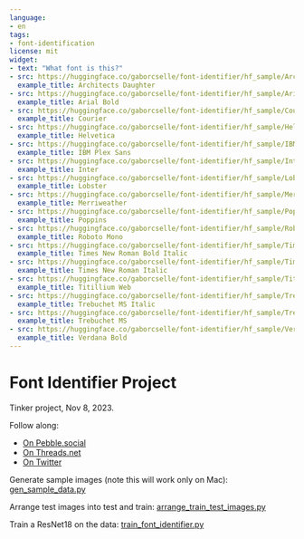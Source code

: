 ```yaml
---
language:
- en
tags:
- font-identification
license: mit
widget:
- text: "What font is this?"
- src: https://huggingface.co/gaborcselle/font-identifier/hf_sample/ArchitectsDaughter-Regular_1.png
  example_title: Architects Daughter
- src: https://huggingface.co/gaborcselle/font-identifier/hf_sample/Arial_Bold_39.png
  example_title: Arial Bold
- src: https://huggingface.co/gaborcselle/font-identifier/hf_sample/Courier_28.png
  example_title: Courier
- src: https://huggingface.co/gaborcselle/font-identifier/hf_sample/Helvetica_3.png
  example_title: Helvetica
- src: https://huggingface.co/gaborcselle/font-identifier/hf_sample/IBMPlexSans-Regular_25.png
  example_title: IBM Plex Sans
- src: https://huggingface.co/gaborcselle/font-identifier/hf_sample/Inter-Regular_43.png
  example_title: Inter
- src: https://huggingface.co/gaborcselle/font-identifier/hf_sample/Lobster-Regular_25.png
  example_title: Lobster
- src: https://huggingface.co/gaborcselle/font-identifier/hf_sample/Merriweather-Regular_1.png
  example_title: Merriweather
- src: https://huggingface.co/gaborcselle/font-identifier/hf_sample/Poppins-Regular_22.png
  example_title: Poppins
- src: https://huggingface.co/gaborcselle/font-identifier/hf_sample/RobotoMono-Regular_38.png
  example_title: Roboto Mono
- src: https://huggingface.co/gaborcselle/font-identifier/hf_sample/Times_New_Roman_Bold Italic_26.png
  example_title: Times New Roman Bold Italic
- src: https://huggingface.co/gaborcselle/font-identifier/hf_sample/Times_New_Roman_Italic_16.png
  example_title: Times New Roman Italic
- src: https://huggingface.co/gaborcselle/font-identifier/hf_sample/TitilliumWeb-Regular_5.png
  example_title: Titillium Web
- src: https://huggingface.co/gaborcselle/font-identifier/hf_sample/Trebuchet_MS_Italic_47.png
  example_title: Trebuchet MS Italic
- src: https://huggingface.co/gaborcselle/font-identifier/hf_sample/Trebuchet_MS_11.png
  example_title: Trebuchet MS
- src: https://huggingface.co/gaborcselle/font-identifier/hf_sample/Verdana_Bold_43.png
  example_title: Verdana Bold
---
```


# Font Identifier Project

Tinker project, Nov 8, 2023.

Follow along:
- [On Pebble.social](https://pebble.social/@gabor/111376050835874755)
- [On Threads.net](https://www.threads.net/@gaborcselle/post/CzZJpJCpxTz)
- [On Twitter](https://twitter.com/gabor/status/1722300841691103467)

Generate sample images (note this will work only on Mac): [gen_sample_data.py](gen_sample_data.py)

Arrange test images into test and train: [arrange_train_test_images.py](arrange_train_test_images.py)

Train a ResNet18 on the data: [train_font_identifier.py](train_font_identifier.py)
